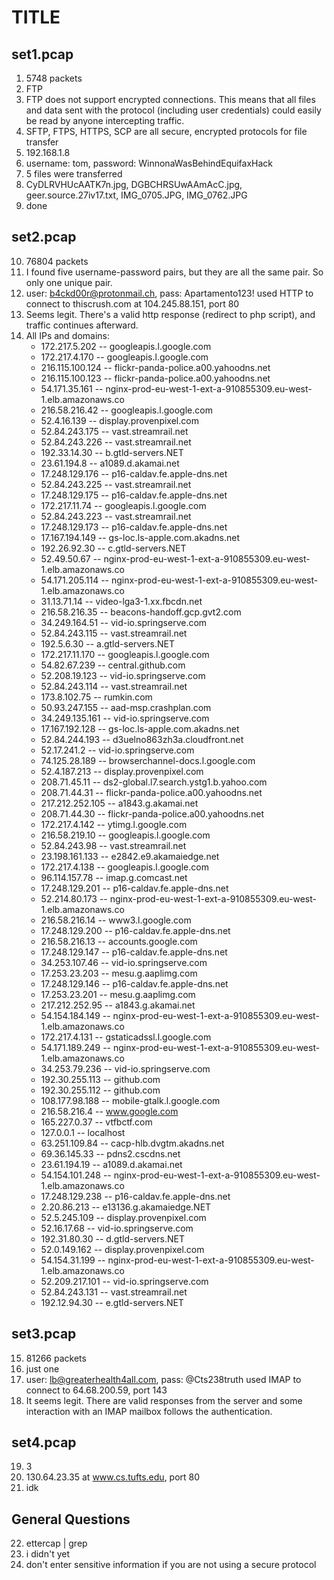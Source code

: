 TITLE
=====

set1.pcap
---------
1. 5748 packets
2. FTP
3. FTP does not support encrypted connections. This means that all files and
	data sent with the protocol (including user credentials) could easily
	be read by anyone intercepting traffic.
4. SFTP, FTPS, HTTPS, SCP are all secure, encrypted protocols for file transfer
5. 192.168.1.8
6. username: tom, password: WinnonaWasBehindEquifaxHack
7. 5 files were transferred
8. CyDLRVHUcAATK7n.jpg, DGBCHRSUwAAmAcC.jpg, geer.source.27iv17.txt,
	IMG\_0705.JPG, IMG\_0762.JPG
9. done

set2.pcap
---------
10. 76804 packets
11. I found five username-password pairs, but they are all the same pair. So
	only one unique pair.
12. user: b4ckd00r@protonmail.ch, pass: Apartamento123! used HTTP to connect to
	thiscrush.com at 104.245.88.151, port 80
13. Seems legit. There's a valid http response (redirect to php script), and
	traffic continues afterward.
14. All IPs and domains:
	* 172.217.5.202 -- googleapis.l.google.com
	* 172.217.4.170 -- googleapis.l.google.com
	* 216.115.100.124 -- flickr-panda-police.a00.yahoodns.net
	* 216.115.100.123 -- flickr-panda-police.a00.yahoodns.net
	* 54.171.35.161 -- nginx-prod-eu-west-1-ext-a-910855309.eu-west-1.elb.amazonaws.co
	* 216.58.216.42 -- googleapis.l.google.com
	* 52.4.16.139 -- display.provenpixel.com
	* 52.84.243.175 -- vast.streamrail.net
	* 52.84.243.226 -- vast.streamrail.net
	* 192.33.14.30 -- b.gtld-servers.NET
	* 23.61.194.8 -- a1089.d.akamai.net
	* 17.248.129.176 -- p16-caldav.fe.apple-dns.net
	* 52.84.243.225 -- vast.streamrail.net
	* 17.248.129.175 -- p16-caldav.fe.apple-dns.net
	* 172.217.11.74 -- googleapis.l.google.com
	* 52.84.243.223 -- vast.streamrail.net
	* 17.248.129.173 -- p16-caldav.fe.apple-dns.net
	* 17.167.194.149 -- gs-loc.ls-apple.com.akadns.net
	* 192.26.92.30 -- c.gtld-servers.NET
	* 52.49.50.67 -- nginx-prod-eu-west-1-ext-a-910855309.eu-west-1.elb.amazonaws.co
	* 54.171.205.114 -- nginx-prod-eu-west-1-ext-a-910855309.eu-west-1.elb.amazonaws.co
	* 31.13.71.14 -- video-lga3-1.xx.fbcdn.net
	* 216.58.216.35 -- beacons-handoff.gcp.gvt2.com
	* 34.249.164.51 -- vid-io.springserve.com
	* 52.84.243.115 -- vast.streamrail.net
	* 192.5.6.30 -- a.gtld-servers.NET
	* 172.217.11.170 -- googleapis.l.google.com
	* 54.82.67.239 -- central.github.com
	* 52.208.19.123 -- vid-io.springserve.com
	* 52.84.243.114 -- vast.streamrail.net
	* 173.8.102.75 -- rumkin.com
	* 50.93.247.155 -- aad-msp.crashplan.com
	* 34.249.135.161 -- vid-io.springserve.com
	* 17.167.192.128 -- gs-loc.ls-apple.com.akadns.net
	* 52.84.244.193 -- d3uelno863zh3a.cloudfront.net
	* 52.17.241.2 -- vid-io.springserve.com
	* 74.125.28.189 -- browserchannel-docs.l.google.com
	* 52.4.187.213 -- display.provenpixel.com
	* 208.71.45.11 -- ds2-global.l7.search.ystg1.b.yahoo.com
	* 208.71.44.31 -- flickr-panda-police.a00.yahoodns.net
	* 217.212.252.105 -- a1843.g.akamai.net
	* 208.71.44.30 -- flickr-panda-police.a00.yahoodns.net
	* 172.217.4.142 -- ytimg.l.google.com
	* 216.58.219.10 -- googleapis.l.google.com
	* 52.84.243.98 -- vast.streamrail.net
	* 23.198.161.133 -- e2842.e9.akamaiedge.net
	* 172.217.4.138 -- googleapis.l.google.com
	* 96.114.157.78 -- imap.g.comcast.net
	* 17.248.129.201 -- p16-caldav.fe.apple-dns.net
	* 52.214.80.173 -- nginx-prod-eu-west-1-ext-a-910855309.eu-west-1.elb.amazonaws.co
	* 216.58.216.14 -- www3.l.google.com
	* 17.248.129.200 -- p16-caldav.fe.apple-dns.net
	* 216.58.216.13 -- accounts.google.com
	* 17.248.129.147 -- p16-caldav.fe.apple-dns.net
	* 34.253.107.46 -- vid-io.springserve.com
	* 17.253.23.203 -- mesu.g.aaplimg.com
	* 17.248.129.146 -- p16-caldav.fe.apple-dns.net
	* 17.253.23.201 -- mesu.g.aaplimg.com
	* 217.212.252.95 -- a1843.g.akamai.net
	* 54.154.184.149 -- nginx-prod-eu-west-1-ext-a-910855309.eu-west-1.elb.amazonaws.co
	* 172.217.4.131 -- gstaticadssl.l.google.com
	* 54.171.189.249 -- nginx-prod-eu-west-1-ext-a-910855309.eu-west-1.elb.amazonaws.co
	* 34.253.79.236 -- vid-io.springserve.com
	* 192.30.255.113 -- github.com
	* 192.30.255.112 -- github.com
	* 108.177.98.188 -- mobile-gtalk.l.google.com
	* 216.58.216.4 -- www.google.com
	* 165.227.0.37 -- vtfbctf.com
	* 127.0.0.1 -- localhost
	* 63.251.109.84 -- cacp-hlb.dvgtm.akadns.net
	* 69.36.145.33 -- pdns2.cscdns.net
	* 23.61.194.19 -- a1089.d.akamai.net
	* 54.154.101.248 -- nginx-prod-eu-west-1-ext-a-910855309.eu-west-1.elb.amazonaws.co
	* 17.248.129.238 -- p16-caldav.fe.apple-dns.net
	* 2.20.86.213 -- e13136.g.akamaiedge.NET
	* 52.5.245.109 -- display.provenpixel.com
	* 52.16.17.68 -- vid-io.springserve.com
	* 192.31.80.30 -- d.gtld-servers.NET
	* 52.0.149.162 -- display.provenpixel.com
	* 54.154.31.199 -- nginx-prod-eu-west-1-ext-a-910855309.eu-west-1.elb.amazonaws.co
	* 52.209.217.101 -- vid-io.springserve.com
	* 52.84.243.131 -- vast.streamrail.net
	* 192.12.94.30 -- e.gtld-servers.NET

set3.pcap
---------
15. 81266 packets
16. just one
17. user: lb@greaterhealth4all.com, pass: @Cts238truth used IMAP to connect to
	64.68.200.59, port 143
18. It seems legit. There are valid responses from the server and some
	interaction with an IMAP mailbox follows the authentication.

set4.pcap
---------
19. 3
20. 130.64.23.35 at www.cs.tufts.edu, port 80
21. idk

General Questions
-----------------
22. ettercap | grep
23. i didn't yet
24. don't enter sensitive information if you are not using a secure protocol
